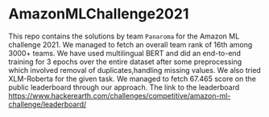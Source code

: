 # AmazonMLChallenge2021
This repo contains the solutions by team `Panaroma` for the Amazon ML challenge 2021.
We managed to fetch an overall team rank of 16th among 3000+ teams.
We have used multilingual BERT and did an end-to-end training for 3 epochs over the entire dataset after some preprocessing which involved removal of duplicates,handling missing values. We also tried XLM-Roberta for the given task. We managed to fetch 67.465 score on the public leaderboard through our approach.
The link to the leaderboard https://www.hackerearth.com/challenges/competitive/amazon-ml-challenge/leaderboard/
